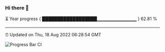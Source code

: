 ### Hi there 👋

⏳ Year progress { ██████████████████▁▁▁▁▁▁▁▁▁▁▁▁ } 62.81 %

---

⏰ Updated on Thu, 18 Aug 2022 06:28:54 GMT

![Progress Bar CI](https://github.com/ZhaoGui/ZhaoGui/workflows/Progress%20Bar%20CI/badge.svg)
